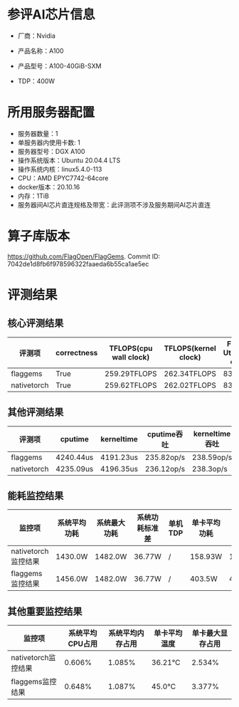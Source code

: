 # 参评AI芯片信息

* 厂商：Nvidia

* 产品名称：A100
* 产品型号：A100-40GiB-SXM
* TDP：400W

# 所用服务器配置

* 服务器数量：1
* 单服务器内使用卡数: 1
* 服务器型号：DGX A100
* 操作系统版本：Ubuntu 20.04.4 LTS
* 操作系统内核：linux5.4.0-113
* CPU：AMD EPYC7742-64core
* docker版本：20.10.16
* 内存：1TiB
* 服务器间AI芯片直连规格及带宽：此评测项不涉及服务期间AI芯片直连

# 算子库版本

https://github.com/FlagOpen/FlagGems. Commit ID: 7042de1d8fb6f978596322faaeda6b55ca1ae5ec

# 评测结果

## 核心评测结果

| 评测项  | correctness | TFLOPS(cpu wall clock) | TFLOPS(kernel clock) | FU(FLOPS Utilization)-cputime | FU-kerneltime |
| ---- | -------------- | -------------- | ------------ | ------ | ----- |
| flaggems |  True    | 259.29TFLOPS       | 262.34TFLOPS        | 83.11% | 84.08% |
| nativetorch |  True    | 259.62TFLOPS      | 262.02TFLOPS      | 83.21%      | 83.98%    |

## 其他评测结果

| 评测项  | cputime | kerneltime | cputime吞吐 | kerneltime吞吐 | 无预热时延 | 预热后时延 |
| ---- | -------------- | -------------- | ------------ | ------------ | -------------- | -------------- |
| flaggems | 4240.44us       | 4191.23us        | 235.82op/s | 238.59op/s | 24118510.88us | 4329.25us |
| nativetorch | 4235.09us       | 4196.35us        | 236.12op/s | 238.3op/s | 143678.03us | 4232.55us |

## 能耗监控结果

| 监控项  | 系统平均功耗  | 系统最大功耗  | 系统功耗标准差 | 单机TDP | 单卡平均功耗 | 单卡最大功耗 | 单卡功耗标准差 | 单卡TDP |
| ---- | ------- | ------- | ------- | ----- | ------------ | ------------ | ------------- | ----- |
| nativetorch监控结果 | 1430.0W | 1482.0W | 36.77W   | /     | 158.93W       | 189.0W      | 20.27W        | 400W  |
| flaggems监控结果 | 1456.0W | 1482.0W | 36.77W   | /     | 403.5W       | 404.0W      | 0.5W        | 400W  |

## 其他重要监控结果

| 监控项  | 系统平均CPU占用 | 系统平均内存占用 | 单卡平均温度 | 单卡最大显存占用 |
| ---- | --------- | -------- | ------------ | -------------- |
| nativetorch监控结果 | 0.606%    | 1.085%   | 36.21°C       | 2.534%        |
| flaggems监控结果 | 0.648%    | 1.087%   | 45.0°C       | 3.377%        |
